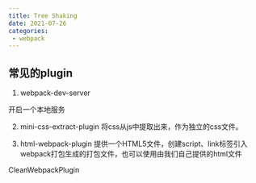 ```yaml
---
title: Tree Shaking
date: 2021-07-26
categories: 
 - webpack
---
```


## 常见的plugin

1. webpack-dev-server

开启一个本地服务

2. mini-css-extract-plugin
将css从js中提取出来，作为独立的css文件。

3. html-webpack-plugin
提供一个HTML5文件，创建script、link标签引入webpack打包生成的打包文件，也可以使用由我们自己提供的html文件


CleanWebpackPlugin
